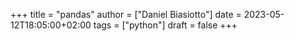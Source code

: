 +++
title = "pandas"
author = ["Daniel Biasiotto"]
date = 2023-05-12T18:05:00+02:00
tags = ["python"]
draft = false
+++
